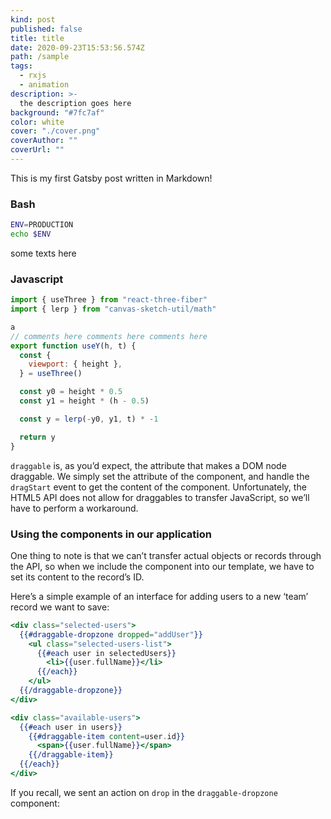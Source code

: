 ```yaml
---
kind: post
published: false
title: title
date: 2020-09-23T15:53:56.574Z
path: /sample
tags:
  - rxjs
  - animation
description: >-
  the description goes here
background: "#7fc7af"
color: white
cover: "./cover.png"
coverAuthor: ""
coverUrl: ""
---
```


This is my first Gatsby post written in Markdown!

<!-- ![image](./cover-1.jpg) -->

### Bash

```bash
ENV=PRODUCTION
echo $ENV
```

some texts here

### Javascript

```javascript
import { useThree } from "react-three-fiber"
import { lerp } from "canvas-sketch-util/math"

a
// comments here comments here comments here
export function useY(h, t) {
  const {
    viewport: { height },
  } = useThree()

  const y0 = height * 0.5
  const y1 = height * (h - 0.5)

  const y = lerp(-y0, y1, t) * -1

  return y
}
```

`draggable` is, as you’d expect, the attribute that makes a DOM node draggable. We simply set the attribute of the component, and handle the `dragStart` event to get the content of the component. Unfortunately, the HTML5 API does not allow for draggables to transfer JavaScript, so we’ll have to perform a workaround.

### Using the components in our application

One thing to note is that we can’t transfer actual objects or records through the API, so when we include the component into our template, we have to set its content to the record’s ID.

Here’s a simple example of an interface for adding users to a new ‘team’ record we want to save:

```handlebars
<div class="selected-users">
  {{#draggable-dropzone dropped="addUser"}}
    <ul class="selected-users-list">
      {{#each user in selectedUsers}}
        <li>{{user.fullName}}</li>
      {{/each}}
    </ul>
  {{/draggable-dropzone}}
</div>

<div class="available-users">
  {{#each user in users}}
    {{#draggable-item content=user.id}}
      <span>{{user.fullName}}</span>
    {{/draggable-item}}
  {{/each}}
</div>
```

If you recall, we sent an action on `drop` in the `draggable-dropzone` component:
